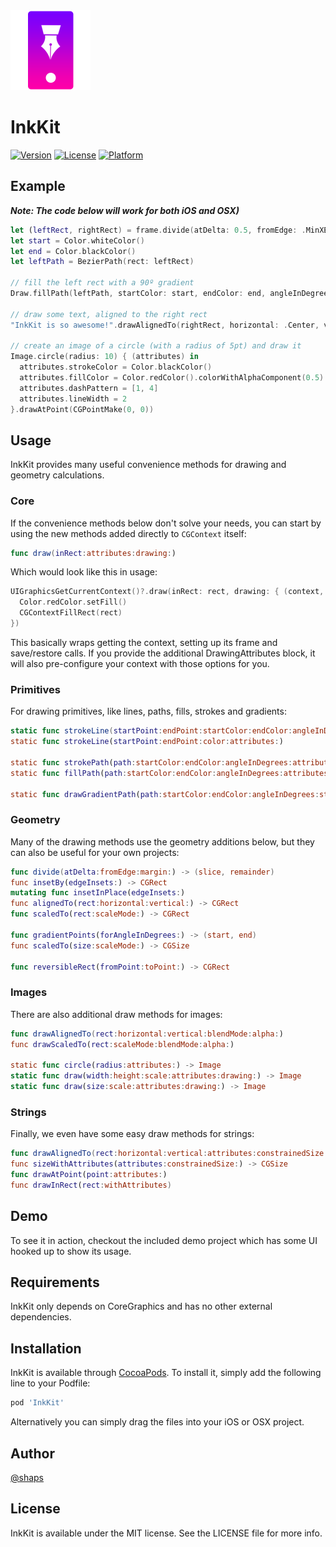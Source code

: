 <img src="Resources/icon.png" width=128 height=128 alt="InkKit Logo" />

# InkKit

[![Version](https://img.shields.io/cocoapods/v/InkKit.svg?style=flat)](http://cocoapods.org/pods/InkKit)
[![License](https://img.shields.io/cocoapods/l/InkKit.svg?style=flat)](http://cocoapods.org/pods/InkKit)
[![Platform](https://img.shields.io/cocoapods/p/InkKit.svg?style=flat)](http://cocoapods.org/pods/InkKit)

## Example

***Note: The code below will work for both iOS and OSX)***

```swift
let (leftRect, rightRect) = frame.divide(atDelta: 0.5, fromEdge: .MinXEdge, margin: 10)
let start = Color.whiteColor()
let end = Color.blackColor()
let leftPath = BezierPath(rect: leftRect)

// fill the left rect with a 90º gradient
Draw.fillPath(leftPath, startColor: start, endColor: end, angleInDegrees: 90)

// draw some text, aligned to the right rect
"InkKit is so awesome!".drawAlignedTo(rightRect, horizontal: .Center, vertical: .Middle)

// create an image of a circle (with a radius of 5pt) and draw it
Image.circle(radius: 10) { (attributes) in
  attributes.strokeColor = Color.blackColor()
  attributes.fillColor = Color.redColor().colorWithAlphaComponent(0.5)
  attributes.dashPattern = [1, 4]
  attributes.lineWidth = 2
}.drawAtPoint(CGPointMake(0, 0))
```

## Usage

InkKit provides many useful convenience methods for drawing and geometry calculations.

### Core

If the convenience methods below don't solve your needs, you can start by using the new methods added directly to `CGContext` itself:

```swift
func draw(inRect:attributes:drawing:)
```

Which would look like this in usage: 

```swift
UIGraphicsGetCurrentContext()?.draw(inRect: rect, drawing: { (context, rect, attributes) in
  Color.redColor.setFill()
  CGContextFillRect(rect)
})
```

This basically wraps getting the context, setting up its frame and save/restore calls. If you provide the additional DrawingAttributes block, it will also pre-configure your context with those options for you.

### Primitives

For drawing primitives, like lines, paths, fills, strokes and gradients:

```swift
static func strokeLine(startPoint:endPoint:startColor:endColor:angleInDegrees:attributes:)
static func strokeLine(startPoint:endPoint:color:attributes:)

static func strokePath(path:startColor:endColor:angleInDegrees:attributes:)
static func fillPath(path:startColor:endColor:angleInDegrees:attributes:)

static func drawGradientPath(path:startColor:endColor:angleInDegrees:stroke:attributes:)

```

### Geometry

Many of the drawing methods use the geometry additions below, but they can also be useful for your own projects:

```swift
func divide(atDelta:fromEdge:margin:) -> (slice, remainder)
func insetBy(edgeInsets:) -> CGRect
mutating func insetInPlace(edgeInsets:)
func alignedTo(rect:horizontal:vertical:) -> CGRect
func scaledTo(rect:scaleMode:) -> CGRect

func gradientPoints(forAngleInDegrees:) -> (start, end)
func scaledTo(size:scaleMode:) -> CGSize

func reversibleRect(fromPoint:toPoint:) -> CGRect
```

### Images

There are also additional draw methods for images:

```swift
func drawAlignedTo(rect:horizontal:vertical:blendMode:alpha:)
func drawScaledTo(rect:scaleMode:blendMode:alpha:)

static func circle(radius:attributes:) -> Image
static func draw(width:height:scale:attributes:drawing:) -> Image
static func draw(size:scale:attributes:drawing:) -> Image
```

### Strings

Finally, we even have some easy draw methods for strings:

```swift
func drawAlignedTo(rect:horizontal:vertical:attributes:constrainedSize:)
func sizeWithAttributes(attributes:constrainedSize:) -> CGSize
func drawAtPoint(point:attributes:)
func drawInRect(rect:withAttributes)
```

## Demo

To see it in action, checkout the included demo project which has some UI hooked up to show its usage.

## Requirements

InkKit only depends on CoreGraphics and has no other external dependencies.

## Installation

InkKit is available through [CocoaPods](http://cocoapods.org). To install
it, simply add the following line to your Podfile:

```ruby
pod 'InkKit'
```

Alternatively you can simply drag the files into your iOS or OSX project.


## Author

[@shaps](http://twitter.com/shaps)

## License

InkKit is available under the MIT license. See the LICENSE file for more info.
